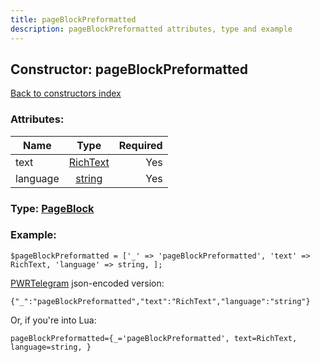 ```yaml
---
title: pageBlockPreformatted
description: pageBlockPreformatted attributes, type and example
---
```

## Constructor: pageBlockPreformatted  
[Back to constructors index](index.md)



### Attributes:

| Name     |    Type       | Required |
|----------|:-------------:|---------:|
|text|[RichText](../types/RichText.md) | Yes|
|language|[string](../types/string.md) | Yes|



### Type: [PageBlock](../types/PageBlock.md)


### Example:

```
$pageBlockPreformatted = ['_' => 'pageBlockPreformatted', 'text' => RichText, 'language' => string, ];
```  

[PWRTelegram](https://pwrtelegram.xyz) json-encoded version:

```
{"_":"pageBlockPreformatted","text":"RichText","language":"string"}
```


Or, if you're into Lua:  


```
pageBlockPreformatted={_='pageBlockPreformatted', text=RichText, language=string, }

```


